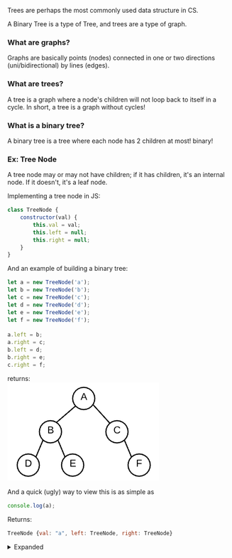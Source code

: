 Trees are perhaps the most commonly used data structure in CS.

A Binary Tree is a type of Tree, and trees are a type of graph.

### What are graphs?

Graphs are basically points (nodes) connected in one or two directions (uni/bidirectional) by lines (edges).

### What are trees?

A tree is a graph where a node's children will not loop back to itself in a cycle. 
In short, a tree is a graph without cycles!

### What is a binary tree?

  A binary tree is a tree where each node has 2 children at most! binary! 

### Ex: Tree Node
A tree node may or may not have children; if it has children, it's an internal node. If it doesn't, it's a leaf node.

Implementing a tree node in JS:
```js
class TreeNode {
    constructor(val) {
        this.val = val;
        this.left = null;
        this.right = null;
    }
}
```
And an example of building a binary tree:

```js
let a = new TreeNode('a');
let b = new TreeNode('b');
let c = new TreeNode('c');
let d = new TreeNode('d');
let e = new TreeNode('e');
let f = new TreeNode('f');

a.left = b;
a.right = c;
b.left = d;
b.right = e;
c.right = f;
```
returns:
<br>
![Binary Tree Example](Images/graph_a.png)

And a quick (ugly) way to view this is as simple as
```js
console.log(a);
```

Returns:
```js
TreeNode {val: "a", left: TreeNode, right: TreeNode}
```

<details>
<summary>Expanded</summary>
```
TreeNode {val: "a", left: TreeNode, right: TreeNode}
  val: "a"
  left: TreeNode
    val: "b"
      left: TreeNode {val: "d", left: null, right: null}
      right: TreeNode {val: "e", left: null, right: null}
  right: TreeNode
    val: "c"
      left: null
      right: TreeNode {val: "f", left: null, right: null}
```
 </details>

